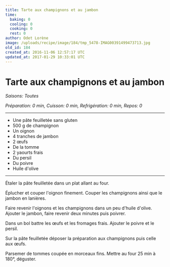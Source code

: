 ```yaml
---
title: Tarte aux champignons et au jambon
time:
  baking: 0
  cooling: 0
  cooking: 0
  rest: 0
author: Odet Lorène
image: /uploads/recipe/image/184/tmp_5478-IMAG00391499473713.jpg
old_id: 184
created_at: 2016-11-06 12:57:17 UTC
updated_at: 2017-01-29 10:33:01 UTC
---
```


# Tarte aux champignons et au jambon



*Saisons: Toutes*

*Préparation: 0 min, Cuisson: 0 min, Refrigération: 0 min, Repos: 0*

---

- Une pâte feuilletée sans gluten
- 500 g de champignon
- Un oignon
- 4 tranches de jambon
- 2 œufs
- De la tomme
- 2 yaourts frais
- Du persil
- Du poivre
- Huile d'olive

---

Étaler la pâte feuilletée dans un plat allant au four.

Éplucher et couper l'oignon finement. Couper les champignons ainsi que le jambon en lanières.

Faire revenir l'oignons et les champignons dans un peu d'huile d'olive. Ajouter le jambon, faire revenir deux minutes puis poivrer.

Dans un bol battre les œufs et les fromages frais. Ajouter le poivre et le persil.

Sur la pâte feuilletée déposer la préparation aux champignons puis celle aux œufs. 

Parsemer de tommes coupée en morceaux fins. Mettre au four 25 min à 180°, déguster.
